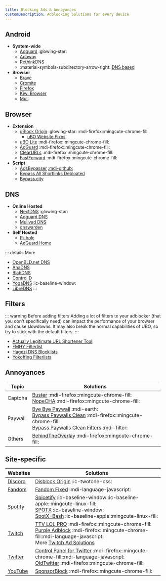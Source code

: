 ```yaml
---
title: Blocking Ads & Annoyances
customDescription: Adblocking Solutions for every device
---
```


<GradientCard tag="Blocking Ads" description="Adblocking Solutions for every device" theme="turquoise" variant="thin"/>


## Android

- **System-wide**
  - [Adguard](https://adguard.com/en/welcome.html) :glowing-star:
  - [Adaway](https://adaway.org/)
  - [RethinkDNS](https://rethinkdns.com/)
  - :material-symbols-subdirectory-arrow-right: [DNS based](#dns)
- **Browser**
  - [Brave](https://play.google.com/store/apps/details?id=com.brave.browse)
  - [Cromite](https://github.com/uazo/cromite)
  - [Firefox](https://play.google.com/store/apps/details?id=org.mozilla.firefox)
  - [Kiwi Browser](https://play.google.com/store/apps/details?id=com.kiwibrowser.browser)
  - [Mull](https://github.com/Divested-Mobile/Mull-Fenix)


## Browser

- **Extension**
  - [uBlock Origin](https://github.com/gorhill/uBlock) :glowing-star: :mdi-firefox::mingcute-chrome-fill:
    - [uBO Website Fixes](https://old.reddit.com/r/uBlockOrigin/wiki/solutions/)
  - [uBO Lite](https://github.com/uBlockOrigin/uBOL-home) :mdi-firefox::mingcute-chrome-fill:
  - [AdGuard](https://adguard.com/en/adguard-browser-extension/overview.html) :mdi-firefox::mingcute-chrome-fill:
  - [ClearURLs](https://docs.clearurls.xyz/) :mdi-firefox::mingcute-chrome-fill:
  - [FastForward](https://fastforward.team/) :mdi-firefox::mingcute-chrome-fill:
- **Script**
  - [AdsBypasser](https://adsbypasser.github.io/) [:mdi-github:](https://github.com/adsbypasser/adsbypasser)
  - [Bypass All Shortlinks Debloated](https://codeberg.org/Amm0ni4/bypass-all-shortlinks-debloated/)
  - [Bypass.city](https://bypass.city/how-to-install-userscript)


## DNS
- **Online Hosted**
  - [NextDNS](https://nextdns.io/) :glowing-star:
  - [Adguard DNS](https://adguard-dns.io/en/welcome.html)
  - [Mullvad DNS](https://mullvad.net/en/help/dns-over-https-and-dns-over-tls)
  - [dnswarden](https://dnswarden.com/index.html)
- **Self Hosted**
  - [Pi-hole](https://pi-hole.net/)
  - [AdGuard Home](https://github.com/AdguardTeam/AdGuardHome)

::: details More
- [OpenBLD.net DNS](https://openbld.net/)
- [AhaDNS](https://blitz-setup.ahadns.com/)
- [BlahDNS](https://blahdns.com/)
- [Control D](https://controld.com/free-dns)
- [YogaDNS](https://yogadns.com/) :ic-baseline-window:
- [LibreDNS](https://libredns.gr/)
:::

## Filters

::: warning Before adding filters
Adding a lot of filters to your adblocker (that you don't specifically need) can impact the performance of your browser and cause slowdowns. It may also break the normal capabilities of UBO, so try to stick with the default filters.
:::

- [Actually Legitimate URL Shortener Tool](https://github.com/DandelionSprout/adfilt/blob/master/LegitimateURLShortener.txt)
- [FMHY Filterlist](https://fmhy.github.io/FMHYFilterlist/site/index.html)
- [Hagezi DNS Blocklists](https://github.com/hagezi/dns-blocklists)
- [Yokoffing Filterlists](https://github.com/yokoffing/filterlists) 

## Annoyances

| Topic | Solutions |
|-|-|
| Captcha | [Buster](https://github.com/dessant/buster) :mdi-firefox::mingcute-chrome-fill: <br> [NopeCHA](https://nopecha.com/) :mdi-firefox::mingcute-chrome-fill: |
| Paywall | [Bye Bye Paywall](https://byebyepaywall.com/en/) :mdi-earth: <br> [Bypass Paywalls Clean](https://gitflic.ru/project/magnolia1234/bpc_updates) :mdi-firefox::mingcute-chrome-fill: <br> [Bypass Paywalls Clean Filters](https://gitflic.ru/project/magnolia1234/bypass-paywalls-clean-filters) :mdi-filter: |
| Others | [BehindTheOverlay](https://github.com/NicolaeNMV/BehindTheOverlay) :mdi-firefox::mingcute-chrome-fill: |


## Site-specific

| Websites | Solutions |
|-|-|
| [Discord](https://discord.com/) | [Disblock Origin](https://codeberg.org/AllPurposeMat/Disblock-Origin) :ic-twotone-css: |
| [Fandom](https://www.fandom.com/) | [Fandom Fixed](https://github.com/squabbled/FandomFixed) :mdi-language-javascript: |
| [Spotify](https://www.spotify.com/) |  [Spicetify](https://spicetify.app/) :ic-baseline-window::ic-baseline-apple::mingcute-linux-fill: <br> [SPOTX](https://github.com/SpotX-Official/SpotX) :ic-baseline-window: <br> [SpotX-Bash](https://github.com/SpotX-Official/SpotX-Bash) :ic-baseline-apple::mingcute-linux-fill: |
| [Twitch](https://www.twitch.tv/) | [TTV LOL PRO](https://github.com/younesaassila/ttv-lol-pro) :mdi-firefox::mingcute-chrome-fill: <br> [Purple Adblock](https://github.com/arthurbolsoni/Purple-adblock/) :mdi-firefox::mingcute-chrome-fill::mdi-language-javascript:  <br> More [Twitch Ad Solutions](https://github.com/pixeltris/TwitchAdSolutions/blob/master/full-list.md) |
| [Twitter](https://x.com/home) | [Control Panel for Twitter](https://github.com/insin/control-panel-for-twitter/) :mdi-firefox::mingcute-chrome-fill::mdi-language-javascript: <br> [OldTwitter](https://github.com/dimdenGD/OldTwitter) :mdi-firefox::mingcute-chrome-fill: |
| [YouTube](https://www.youtube.com/) | [SponsorBlock](https://sponsor.ajay.app/) :mdi-firefox::mingcute-chrome-fill: |
